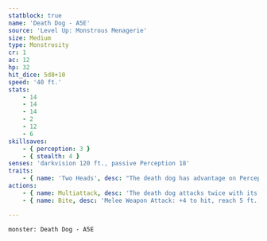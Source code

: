 ```yaml
---
statblock: true
name: 'Death Dog - A5E'
source: 'Level Up: Monstrous Menagerie'
size: Medium
type: Monstrosity
cr: 1
ac: 12
hp: 32
hit_dice: 5d8+10
speed: '40 ft.'
stats:
    - 14
    - 14
    - 14
    - 2
    - 12
    - 6
skillsaves:
    - { perception: 3 }
    - { stealth: 4 }
senses: 'darkvision 120 ft., passive Perception 18'
traits:
    - { name: 'Two Heads', desc: "The death dog has advantage on Perception checks and on saving throws made to resist being blinded, charmed, deafened, frightened, stunned, or knocked unconscious, and it can't be flanked." }
actions:
    - { name: Multiattack, desc: 'The death dog attacks twice with its bite.' }
    - { name: Bite, desc: 'Melee Weapon Attack: +4 to hit, reach 5 ft., one target. Hit: 5 (1d6+2) piercing damage. If the target is a creature, it makes a DC 12 Constitution saving throw. On a failure, it becomes infected with a disease. Until this disease is cured, the target is poisoned. While diseased, the target makes a DC 12 Constitution saving throw every 24 hours, reducing its hit point maximum by 5 (1d10) on a failure and ending the disease on a success. This hit point maximum reduction lasts until the disease is cured. The target dies if its hit point maximum is reduced to 0.' }

---
```

```statblock
monster: Death Dog - A5E
```
